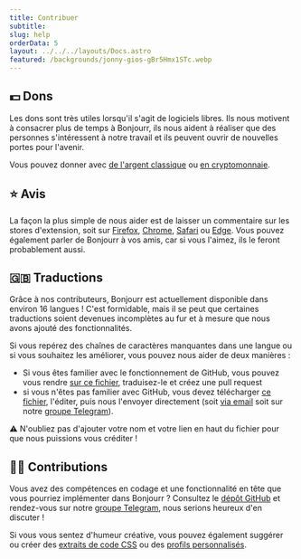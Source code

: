 ```yaml
---
title: Contribuer
subtitle:
slug: help
orderData: 5
layout: ../../../layouts/Docs.astro
featured: /backgrounds/jonny-gios-gBr5Hmx1STc.webp
---
```


## 💵 Dons

Les dons sont très utiles lorsqu'il s'agit de logiciels libres. Ils nous motivent à consacrer plus de temps à Bonjourr, ils nous aident à réaliser que des personnes s'intéressent à notre travail et ils peuvent ouvrir de nouvelles portes pour l'avenir.

Vous pouvez donner avec [de l'argent classique](https://ko-fi.com/bonjourr) ou [en cryptomonnaie](https://commerce.coinbase.com/checkout/095cc203-130d-4e56-9716-3aa10a202d9b).

## ⭐️ Avis

La façon la plus simple de nous aider est de laisser un commentaire sur les stores d'extension, soit sur [Firefox](https://addons.mozilla.org/fr/firefox/addon/bonjourr-startpage/), [Chrome](https://chrome.google.com/webstore/detail/bonjourr-%C2%B7-minimalist-lig/dlnejlppicbjfcfcedcflplfjajinajd?hl=fr&authuser=0), [Safari](https://apps.apple.com/fr/app/bonjourr-startpage/id1615431236) ou [Edge](https://microsoftedge.microsoft.com/addons/detail/bonjourr/dehmmlejmefjphdeoagelkpaoolicmid). Vous pouvez également parler de Bonjourr à vos amis, car si vous l'aimez, ils le feront probablement aussi.

## 🇬🇧 Traductions

Grâce à nos contributeurs, Bonjourr est actuellement disponible dans environ 16 langues ! C'est formidable, mais il se peut que certaines traductions soient devenues incomplètes au fur et à mesure que nous avons ajouté des fonctionnalités.

Si vous repérez des chaînes de caractères manquantes dans une langue ou si vous souhaitez les améliorer, vous pouvez nous aider de deux manières :

-   Si vous êtes familier avec le fonctionnement de GitHub, vous pouvez vous rendre [sur ce fichier](https://github.com/victrme/Bonjourr/blob/master/src/scripts/lang.js), traduisez-le et créez une pull request
-   si vous n'êtes pas familier avec GitHub, vous devez télécharger [ce fichier](https://raw.githubusercontent.com/victrme/Bonjourr/master/src/scripts/lang.js), l'éditer, puis nous l'envoyer directement (soit [via email](mailto:bonjourr.app@protonmail.com) soit sur notre [groupe Telegram](https://t.me/BonjourrStartpage)).

⚠️ N'oubliez pas d'ajouter votre nom et votre lien en haut du fichier pour que nous puissions vous créditer !

<!-- You can also help translate Bonjourr's extension store pages, check out these files on [our repository](https://github.com/victrme/Bonjourr/):

-   `/_locales/yourlang/messages.json` for the title and subtitle of Bonjourr's extension store pages
-   `/_locales/yourlang/overview.md` for Bonjourr's full description on extension store pages -->

## 👨‍💻 Contributions

Vous avez des compétences en codage et une fonctionnalité en tête que vous pourriez implémenter dans Bonjourr ? Consultez le [dépôt GitHub](https://github.com/victrme/Bonjourr/) et rendez-vous sur notre [groupe Telegram](https://t.me/BonjourrStartpage), nous serions heureux d'en discuter !

Si vous vous sentez d'humeur créative, vous pouvez également suggérer ou créer des [extraits de code CSS](https://bonjourr.fr/css-snippet) ou des [profils personnalisés](https://bonjourr.fr/profiles).

